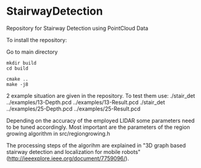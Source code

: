 # StairwayDetection



Repository for Stairway Detection using PointCloud Data

To install the repository:

Go to main directory

```
mkdir build
cd build

cmake ..
make -j8
```

2 example situation are given in the repository. To test them use:
./stair_det ../examples/13-Depth.pcd ../examples/13-Result.pcd
./stair_det ../examples/25-Depth.pcd ../examples/25-Result.pcd

Depending on the accuracy of the employed LIDAR some parameters need to be tuned accordingly. Most important are the parameters of the region growing algorithm in src/regiongrowing.h


The processing steps of the algorihm are explained in "3D graph based stairway detection and localization for mobile robots" (http://ieeexplore.ieee.org/document/7759096/).
